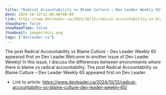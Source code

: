 ```yaml
---
title: "Radical Accountability vs Blame Culture – Dev Leader Weekly 65"
date: 2024-10-12T12:00:00+00:00
link: https://www.devleader.ca/2024/10/12/radical-accountability-vs-blame-culture-dev-leader-weekly-65/
showShare: false
showReadTime: false
thumbnail: images/misc.png
tags: ["devleader.ca"]
---
```

The post Radical Accountability vs Blame Culture – Dev Leader Weekly 65 appeared first on Dev Leader.Welcome to another issue of Dev Leader Weekly! In this issue, I discuss the differences between environments where there is blame vs radical accountability.
The post Radical Accountability vs Blame Culture – Dev Leader Weekly 65 appeared first on Dev Leader.

- Link to article: https://www.devleader.ca/2024/10/12/radical-accountability-vs-blame-culture-dev-leader-weekly-65/